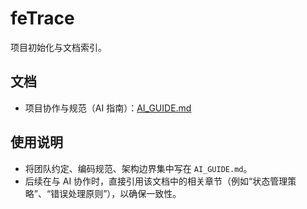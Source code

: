 # feTrace

项目初始化与文档索引。

## 文档
- 项目协作与规范（AI 指南）：[AI_GUIDE.md](./AI_GUIDE.md)

## 使用说明
- 将团队约定、编码规范、架构边界集中写在 `AI_GUIDE.md`。
- 后续在与 AI 协作时，直接引用该文档中的相关章节（例如“状态管理策略”、“错误处理原则”），以确保一致性。